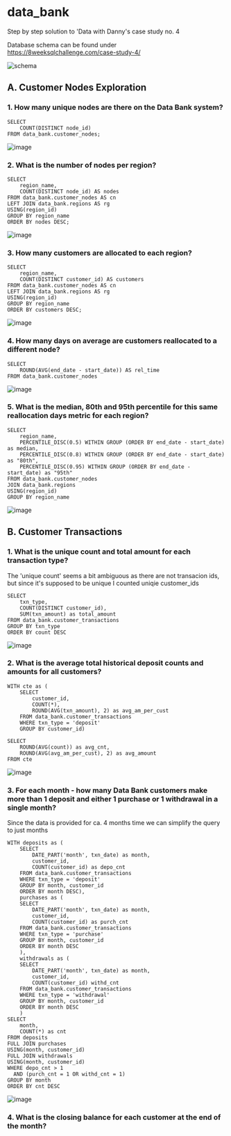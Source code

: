 # data_bank
Step by step solution to 'Data with Danny's case study no. 4

Database schema can be found under https://8weeksqlchallenge.com/case-study-4/

![schema](https://github.com/xExuberantx/data_bank/assets/131042937/02398bcf-1cd6-4acd-bb78-0ab02faef4cd)

## A. Customer Nodes Exploration

### 1. How many unique nodes are there on the Data Bank system?
```
SELECT
    COUNT(DISTINCT node_id)
FROM data_bank.customer_nodes;
```
![image](https://github.com/xExuberantx/data_bank/assets/131042937/7ab7a59c-c186-45ac-a347-e9e6d6afde87)

### 2. What is the number of nodes per region?
```
SELECT
    region_name,
    COUNT(DISTINCT node_id) AS nodes
FROM data_bank.customer_nodes AS cn
LEFT JOIN data_bank.regions AS rg
USING(region_id)
GROUP BY region_name
ORDER BY nodes DESC;
```
![image](https://github.com/xExuberantx/data_bank/assets/131042937/5411a803-9bbd-4088-87bb-53a644a56ea8)


### 3. How many customers are allocated to each region?
```
SELECT
    region_name,
    COUNT(DISTINCT customer_id) AS customers
FROM data_bank.customer_nodes AS cn
LEFT JOIN data_bank.regions AS rg
USING(region_id)
GROUP BY region_name
ORDER BY customers DESC;
```
![image](https://github.com/xExuberantx/data_bank/assets/131042937/1d43a118-3b5a-4598-bf75-5bd054ca6f5d)

### 4. How many days on average are customers reallocated to a different node?
```
SELECT
    ROUND(AVG(end_date - start_date)) AS rel_time
FROM data_bank.customer_nodes
```
![image](https://github.com/xExuberantx/data_bank/assets/131042937/1628fee2-e85d-496d-b4a3-0dcba8eeb5fa)

### 5. What is the median, 80th and 95th percentile for this same reallocation days metric for each region?
```
SELECT
    region_name,
    PERCENTILE_DISC(0.5) WITHIN GROUP (ORDER BY end_date - start_date) as median,
    PERCENTILE_DISC(0.8) WITHIN GROUP (ORDER BY end_date - start_date) as "80th",
    PERCENTILE_DISC(0.95) WITHIN GROUP (ORDER BY end_date - start_date) as "95th"
FROM data_bank.customer_nodes
JOIN data_bank.regions 
USING(region_id)
GROUP BY region_name
```
![image](https://github.com/xExuberantx/data_bank/assets/131042937/9d087ba2-61bc-4c06-9986-921f351032d9)

## B. Customer Transactions

### 1. What is the unique count and total amount for each transaction type?
The 'unique count' seems a bit ambiguous as there are not transacion ids, but since it's supposed to be unique I counted uniqie customer_ids
```
SELECT
    txn_type,
    COUNT(DISTINCT customer_id),
    SUM(txn_amount) as total_amount
FROM data_bank.customer_transactions
GROUP BY txn_type
ORDER BY count DESC
```
![image](https://github.com/xExuberantx/data_bank/assets/131042937/7426085b-f6e7-4e15-8e5b-ab5ac30678e8)

### 2. What is the average total historical deposit counts and amounts for all customers?
```
WITH cte as (
    SELECT
        customer_id,
        COUNT(*),
        ROUND(AVG(txn_amount), 2) as avg_am_per_cust
    FROM data_bank.customer_transactions
    WHERE txn_type = 'deposit'
    GROUP BY customer_id)

SELECT
    ROUND(AVG(count)) as avg_cnt,
    ROUND(AVG(avg_am_per_cust), 2) as avg_amount
FROM cte
```
![image](https://github.com/xExuberantx/data_bank/assets/131042937/a3c84e73-1265-4d40-adc4-50ffa5018d49)

### 3. For each month - how many Data Bank customers make more than 1 deposit and either 1 purchase or 1 withdrawal in a single month?
Since the data is provided for ca. 4 months time we can simplify the query to just months
```
WITH deposits as (
    SELECT
        DATE_PART('month', txn_date) as month,
        customer_id,
        COUNT(customer_id) as depo_cnt
    FROM data_bank.customer_transactions
    WHERE txn_type = 'deposit'
    GROUP BY month, customer_id
    ORDER BY month DESC),
    purchases as (
    SELECT
        DATE_PART('month', txn_date) as month,
        customer_id,
        COUNT(customer_id) as purch_cnt
    FROM data_bank.customer_transactions
    WHERE txn_type = 'purchase'
    GROUP BY month, customer_id
    ORDER BY month DESC
    ),
    withdrawals as (
    SELECT
        DATE_PART('month', txn_date) as month,
        customer_id,
        COUNT(customer_id) withd_cnt
    FROM data_bank.customer_transactions
    WHERE txn_type = 'withdrawal'
    GROUP BY month, customer_id
    ORDER BY month DESC
    )
SELECT
    month,
    COUNT(*) as cnt
FROM deposits
FULL JOIN purchases
USING(month, customer_id)
FULL JOIN withdrawals
USING(month, customer_id)
WHERE depo_cnt > 1
  AND (purch_cnt = 1 OR withd_cnt = 1)
GROUP BY month
ORDER BY cnt DESC
```
![image](https://github.com/xExuberantx/data_bank/assets/131042937/a546e3d9-bfc5-43ea-b8fd-2d5fb28113a8)

### 4. What is the closing balance for each customer at the end of the month?
```
```

